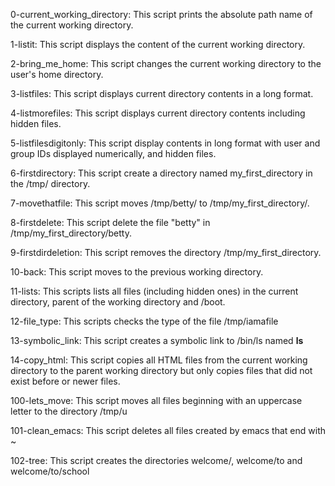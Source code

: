 0-current_working_directory: This script prints the absolute path name of the current working directory.

1-listit: This script displays the content of the current working directory.

2-bring_me_home: This script changes the current working directory to the user's home directory.

3-listfiles: This script displays current directory contents in a long format.

4-listmorefiles: This script displays current directory contents including hidden files.

5-listfilesdigitonly: This script display contents in long format with user and group IDs displayed numerically, and hidden files.

6-firstdirectory: This script create a directory named my_first_directory in the /tmp/ directory.

7-movethatfile: This script moves /tmp/betty/ to /tmp/my_first_directory/.

8-firstdelete: This script delete the file "betty" in /tmp/my_first_directory/betty.

9-firstdirdeletion: This script removes the directory /tmp/my_first_directory.

10-back: This script moves to the previous working directory.

11-lists: This scripts lists all files (including hidden ones) in the current directory, parent of the working directory and /boot.

12-file_type: This scripts checks the type of the file /tmp/iamafile

13-symbolic_link: This script creates a symbolic link to /bin/ls named __ls__

14-copy_html: This script copies all HTML files from the current working directory to the parent working directory but only copies files that did not exist before or newer files.

100-lets_move: This script moves all files beginning with an uppercase letter to the directory /tmp/u

101-clean_emacs: This script deletes all files created by emacs that end with ~

102-tree: This script creates the directories welcome/, welcome/to and welcome/to/school